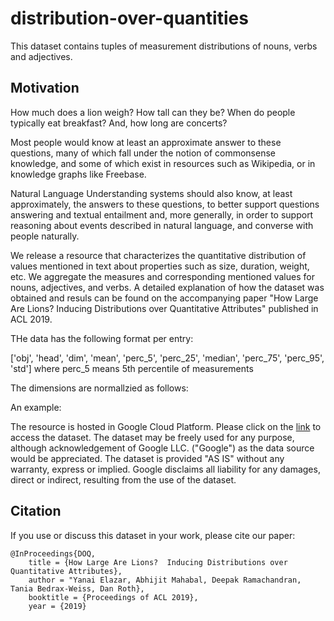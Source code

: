 # distribution-over-quantities

This dataset contains tuples of measurement distributions of nouns, verbs and adjectives.

## Motivation

How much does a lion weigh? How tall can they be? When do people typically eat breakfast? And, how long are concerts?

Most people would know at least an approximate answer to these questions, many of which fall under the notion of commonsense knowledge, and some of which exist in resources such as Wikipedia, or in knowledge graphs like Freebase.

Natural Language Understanding systems should also know, at least approximately, the answers to these questions, to better support questions answering and textual entailment and, more generally, in order to support reasoning about events described in natural language, and converse with people naturally.

We release a resource that characterizes the quantitative distribution of values mentioned in text about properties such as size, duration, weight, etc.  We aggregate the measures and corresponding mentioned values for nouns, adjectives, and verbs.  A detailed explanation of how the dataset was obtained and resuls can be found on the accompanying paper "How Large Are Lions? Inducing Distributions over Quantitative Attributes" published in ACL 2019.

THe data has the following format per entry:

['obj', 'head',
'dim', 'mean',
'perc_5', 'perc_25',
'median', 'perc_75',
'perc_95', 'std']
where perc_5 means 5th percentile of measurements

The dimensions are normallzied as follows:

An example:

The resource is hosted in Google Cloud Platform.  Please click on the [link](https://console.cloud.google.com/storage/browser/measures-grounding/) to access the dataset.  The dataset may be freely used for any purpose, although acknowledgement of Google LLC. ("Google") as the data source would be appreciated. The dataset is provided "AS IS" without any warranty, express or implied.  Google disclaims all liability for any damages, direct or indirect, resulting from the use of the dataset. 

## Citation

If you use or discuss this dataset in your work, please cite our paper:

```
@InProceedings{DOQ,
    title = {How Large Are Lions?  Inducing Distributions over Quantitative Attributes},
    author = "Yanai Elazar, Abhijit Mahabal, Deepak Ramachandran, Tania Bedrax-Weiss, Dan Roth},
    booktitle = {Proceedings of ACL 2019},
    year = {2019}
```
